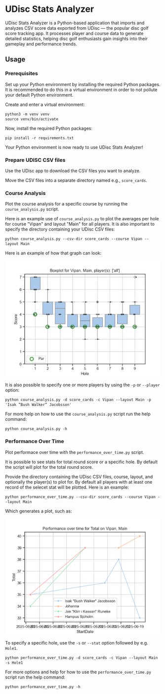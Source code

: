 # UDisc Stats Analyzer

UDisc Stats Analyzer is a Python-based application that imports and analyzes CSV
score data exported from UDisc — the popular disc golf score tracking app. It
processes player and course data to generate detailed statistics, helping disc
golf enthusiasts gain insights into their gameplay and performance trends.

## Usage

### Prerequisites

Set up your Python environment by installing the required Python packages. It is
recommended to do this in a virtual environment in order to not pollute your
default Python environment.

Create and enter a virtual environment:

```
python3 -m venv venv
source venv/bin/activate
```

Now, install the required Python packages:

```
pip install -r requirements.txt
```

Your Python environment is now ready to use UDisc Stats Analyzer!

### Prepare UDISC CSV files

Use the UDisc app to download the CSV files you want to analyze.

Move the CSV files into a separate directory named e.g., `score_cards`.

### Course Analysis

Plot the course analysis for a specific course by running the
`course_analysis.py` script.

Here is an example use of `course_analysis.py` to plot the averages per hole for
course "Vipan" and layout "Main" for all players. It is also important to
specify the directory containing your UDisc CSV files:

```
python course_analysis.py --csv-dir score_cards --course Vipan --layout Main
```

Here is an example of how that graph can look:

![course-analysis-demo](docs/course-analysis-demo.png)

It is also possible to specify one or more players by using the `-p` or
`--player` option:

```
python course_analysis.py -d score_cards -c Vipan --layout Main -p 'Isak ”Bush Walker” Jacobsson'
```

For more help on how to use the `course_analysis.py` script run the help
command:

```
python course_analysis.py -h
```

### Performance Over Time

Plot performace over time with the `performance_over_time.py` script.

It is possible to see stats for total round score or a specific hole. By default
the script will plot for the total round score.

Provide the directory containing the UDisc CSV files, course, layout, and
optionally the player(s) to plot for. By default all players with at least one
record of the selecet stat will be plotted. Here is an example:

```
python performance_over_time.py --csv-dir score_cards --course Vipan --layout Main
```

Which generates a plot, such as:

![performance-over-time-demo](docs/performance_over_time.png)

To specify a specific hole, use the `-s` or `--stat` option followed by e.g.
`Hole1`.

```
python performance_over_time.py -d score_cards -c Vipan --layout Main -s Hole1
```

For more options and help for how to use the `performance_over_time.py` script
run the help command:

```
python performance_over_time.py -h
```
